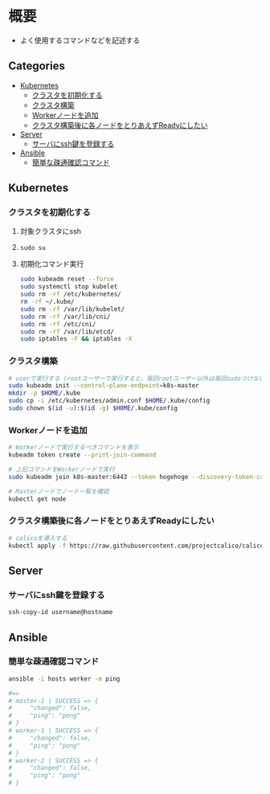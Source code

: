 # 概要<!-- omit in toc -->

- よく使用するコマンドなどを記述する

## Categories<!-- omit in toc -->

- [Kubernetes](#kubernetes)
	- [クラスタを初期化する](#クラスタを初期化する)
	- [クラスタ構築](#クラスタ構築)
	- [Workerノードを追加](#workerノードを追加)
	- [クラスタ構築後に各ノードをとりあえずReadyにしたい](#クラスタ構築後に各ノードをとりあえずreadyにしたい)
- [Server](#server)
	- [サーバにssh鍵を登録する](#サーバにssh鍵を登録する)
- [Ansible](#ansible)
	- [簡単な疎通確認コマンド](#簡単な疎通確認コマンド)

## Kubernetes

### クラスタを初期化する

1. 対象クラスタにssh
2. `sudo su`
3. 初期化コマンド実行

	```bash
	sudo kubeadm reset --force
	sudo systemctl stop kubelet
	sudo rm -rf /etc/kubernetes/
	rm -rf ~/.kube/
	sudo rm -rf /var/lib/kubelet/
	sudo rm -rf /var/lib/cni/
	sudo rm -rf /etc/cni/
	sudo rm -rf /var/lib/etcd/
	sudo iptables -F && iptables -X
	```

### クラスタ構築

```bash
# userで実行する (rootユーザーで実行すると、毎回rootユーザー以外は毎回sudoつけないと動かない)
sudo kubeadm init --control-plane-endpoint=k8s-master
mkdir -p $HOME/.kube
sudo cp -i /etc/kubernetes/admin.conf $HOME/.kube/config
sudo chown $(id -u):$(id -g) $HOME/.kube/config
```

### Workerノードを追加

```bash
# Workerノードで実行するべきコマンドを表示
kubeadm token create --print-join-command

# 上記コマンドをWorkerノードで実行
sudo kubeadm join k8s-master:6443 --token hogehoge --discovery-token-ca-cert-hash sha256:fugafuga

# Masterノードでノード一覧を確認
kubectl get node
```

### クラスタ構築後に各ノードをとりあえずReadyにしたい

```bash
# calicoを導入する
kubectl apply -f https://raw.githubusercontent.com/projectcalico/calico/v3.25.0/manifests/calico.yaml
```

## Server

### サーバにssh鍵を登録する

```bash
ssh-copy-id username@hostname
```

## Ansible

### 簡単な疎通確認コマンド

```bash
ansible -i hosts worker -m ping

#=>
# master-1 | SUCCESS => {
#     "changed": false,
#     "ping": "pong"
# }
# worker-1 | SUCCESS => {
#     "changed": false,
#     "ping": "pong"
# }
# worker-2 | SUCCESS => {
#     "changed": false,
#     "ping": "pong"
# }
```
